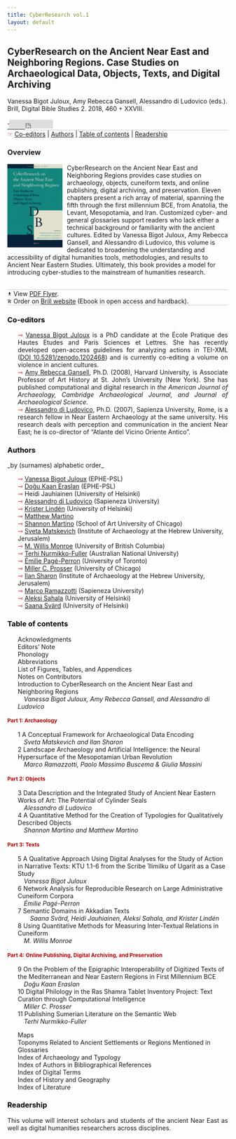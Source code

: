 ```yaml
---
title: CyberResearch vol.1
layout: default
---
```


<h2> CyberResearch on the Ancient Near East and Neighboring Regions. Case Studies on Archaeological Data, Objects, Texts, and Digital Archiving</h2>
Vanessa Bigot Juloux, Amy Rebecca Gansell, Alessandro di Ludovico (eds.). Brill, Digital Bible Studies 2. 2018, 460 +  XXVIII.<br /> <br />

<div class="social">
  <span class="twitter">
  <!--<a href="https://twitter.com/share?ref_src=twsrc%5Etfw" class="twitter-share-button" data-show-count="false">Tweet</a><script async src="https://platform.twitter.com/widgets.js" charset="utf-8"></script>-->
    <a href="http://twitter.com/share" class="twitter-share-button" data-url="https://vbigot-juloux.github.io/ane-research-humanities//docs/CyberResearch-vol1">Tweet</a>
		<script>!function(d,s,id){var js,fjs=d.getElementsByTagName(s)[0],p=/^http:/.test(d.location)?'http':'https';if(!d.getElementById(id)){js=d.createElement(s);js.id=id;js.src=p+'://platform.twitter.com/widgets.js';fjs.parentNode.insertBefore(js,fjs);}}(document, 'script', 'twitter-wjs');</script>
  </span>
  <span class="Facebook">
<iframe src="https://www.facebook.com/plugins/like.php?href=https://vbigot-juloux.github.io/ane-research-humanities//docs/CyberResearch-vol1&amp;show_faces=false&amp;layout=button_count" scrolling="no" frameborder="0" style="height: 20px; width: 100px; margin-left: -40px" allowTransparency="true"></iframe>
</span>
  </div>
 
  <hr style="height:0; margin:0; background:transparent; border-bottom:0.5px solid #cccccc;" />
<span style="color:#b30000; font-size: 14px">&#9758;</span> <a href="#eds">Co-editors</a> | <a href="#authors">Authors</a> | <a href="#table-content">Table of contents</a> | <a href="#readership">Readership</a>


<h3>Overview</h3>
<p><a href="../assets/CyberResearch_FrontCover.png" target="_blank"><img src="../assets/CyberResearch_FrontCover.png" style="float: left; overflow: auto; width:25%; padding-right: 10px; padding-bottom: 10px; border:0; -webkit-box-shadow: 0 0 0;"/></a>CyberResearch on the Ancient Near East and Neighboring Regions provides case studies on archaeology, objects, cuneiform texts, and online publishing, digital archiving, and preservation. 
Eleven chapters present a rich array of material, spanning the fifth through the first millennium BCE, from Anatolia, the Levant, Mesopotamia, and Iran. Customized cyber- and general glossaries support readers who lack either a technical background or familiarity with the ancient cultures. Edited by Vanessa Bigot Juloux, Amy Rebecca Gansell, and Alessandro di Ludovico, this volume is dedicated to broadening the understanding and accessibility of digital humanities tools, methodologies, and results to Ancient Near Eastern Studies. Ultimately, this book provides a model for introducing cyber-studies to the mainstream of humanities research.</p> 
<br />
<hr style="height:0; margin:0; background:transparent; border-bottom:0.5px solid #cccccc;" />
<img src="../assets/baseline_get_app_black_18dp.png" style="border:0; -webkit-box-shadow: 0 0 0; width: 2%"/> View <a href="https://brill.com/flyer/title/34932?print=pdf" target="_target">PDF Flyer</a>.<br />
<img src="../assets/baseline_add_shopping_cart_black_18dp.png" style="border:0; -webkit-box-shadow: 0 0 0; width: 2%"/> Order on <a href="https://brill.com/view/title/34932" target="_blank">Brill website</a> (Ebook in open access and hardback).
<hr style="height:0; margin:0; background:transparent; border-bottom:0.5px solid #cccccc;" />

<h3><a name="eds" style="color: black">Co-editors</a></h3>
<ul style="list-style-type: none;">
<li style="text-align: justify; text-justify: inter-word;"><span style="color:#b30000; font-size: 14px">&#8702;</span> <a href="http://vanessajuloux.xyz" target="_blank">Vanessa Bigot Juloux</a> is a PhD candidate at the École Pratique des Hautes Etudes and Paris Sciences et Lettres. She has recently developed open-access guidelines for analyzing actions in TEI-XML (<a href="https://zenodo.org/record/1202468" target="_blank">DOI 10.5281/zenodo.1202468</a>) and is currently co-editing a volume on violence in ancient cultures.</li>
<li style="text-align: justify; text-justify: inter-word;"><span style="color:#b30000; font-size: 14px">&#8702;</span> <a href="https://stjohns.academia.edu/AmyRebeccaGansell" target="_blank">Amy Rebecca Gansell</a>, Ph.D. (2008), Harvard University, is Associate Professor of Art History at St. John’s University (New York). She has published computational and digital research in <em>the American Journal of Archaeology, Cambridge Archaeological Journal, and Journal of Archaeological Science</em>.</li>
<li style="text-align: justify; text-justify: inter-word;"><span style="color:#b30000; font-size: 14px">&#8702;</span> <a href="https://uniroma1.academia.edu/AlessandroDiLudovico" target="_blank">Alessandro di Ludovico</a>, Ph.D. (2007), Sapienza University, Rome, is a research fellow in Near Eastern Archaeology at the same university. His research deals with perception and communication in the ancient Near East; he is co-director of “Atlante del Vicino Oriente Antico”.</li>
</ul>

<h3><a name="authors" style="color: black">Authors</a></h3>
_by (surnames) alphabetic order_<br />
<ul style="list-style-type: none;">
  <li><span style="color:#b30000; font-size: 14px">&#8702;</span> <a href="http://vanessajuloux.xyz" target="_blank">Vanessa Bigot Juloux</a> (EPHE-PSL)</li>
  <li><span style="color:#b30000; font-size: 14px">&#8702;</span> <a href="https://ephe-sorbonne.academia.edu/DKaanEr" target="_blank">Doğu Kaan Eraslan</a> (EPHE-PSL)</li>
  <li><span style="color:#b30000; font-size: 14px">&#8702;</span> Heidi Jauhiainen (University of Helsinki)</li>
   <li><span style="color:#b30000; font-size: 14px">&#8702;</span> <a href="https://uniroma1.academia.edu/AlessandroDiLudovico" target="_blank">Alessandro di Ludovico</a> (Sapieneza University)</li>
  <li><span style="color:#b30000; font-size: 14px">&#8702;</span> <a href="https://helsinki.academia.edu/KristerLindén" target="_blank">Krister Lindén</a> (University of Helsinki)</li>
  <li><span style="color:#b30000; font-size: 14px">&#8702;</span> <a href="https://independent.academia.edu/MatthewMartino3" target="_blank">Matthew Martino</a></li>
   <li><span style="color:#b30000; font-size: 14px">&#8702;</span> <a href="https://saic.academia.edu/ShannonMartino" target="_blank">Shannon Martino</a> (School of Art University of Chicago)</li>
  <li><span style="color:#b30000; font-size: 14px">&#8702;</span> <a href="https://huji.academia.edu/SvetaMatskevich" target="_blank">Sveta Matskevich</a> (Institute of Archaeology at the Hebrew University, Jerusalem)</li>
  <li><span style="color:#b30000; font-size: 14px">&#8702;</span> <a href="https://ubc.academia.edu/MWillisMonroe" target="_blank">M. Willis Monroe</a> (University of British Columbia)</li>
  <li><span style="color:#b30000; font-size: 14px">&#8702;</span> <a href="https://anu-au.academia.edu/TerhiNurmikkoFuller" target="_blank">Terhi Nurmikko-Fuller</a> (Australian National University)</li>
  <li><span style="color:#b30000; font-size: 14px">&#8702;</span> <a href="https://utoronto.academia.edu/ÉmiliePagéPerron" target="_blank">Émilie Pagé-Perron</a> (University of Toronto)</li>
  <li><span style="color:#b30000; font-size: 14px">&#8702;</span> <a href="https://chicago.academia.edu/MillerProsser" target="_blank">Miller C. Prosser</a> (University of Chicago)</li>
  <li><span style="color:#b30000; font-size: 14px">&#8702;</span> <a href="https://huji.academia.edu/IlanSharon" target="_blank">Ilan Sharon</a> (Institute of Archaeology at the Hebrew University, Jerusalem)</li>
  <li><span style="color:#b30000; font-size: 14px">&#8702;</span> <a href="https://uniroma1.academia.edu/MarcoRamazzotti" target="_blank">Marco Ramazzotti</a> (Sapieneza University)</li>
  <li><span style="color:#b30000; font-size: 14px">&#8702;</span> <a href="https://helsinki.academia.edu/AleksiSahala" target="_blank">Aleksi Sahala</a> (University of Helsinki)</li>
  <li><span style="color:#b30000; font-size: 14px">&#8702;</span> <a href="https://helsinki.academia.edu/SaanaSvärd" target="_blank">Saana Svärd</a> (University of Helsinki)</li>
  
 </ul>
  
<h3><a name="table-content" style="color: black">Table of contents</a></h3> 
<ul style="list-style-type: none;">
<li>Acknowledgments</li>
<li>Editors’ Note</li>
<li>Phonology</li>
<li>Abbreviations</li>
<li>List of Figures, Tables, and Appendices</li>
<li>Notes on Contributors</li>
<li />
<li>Introduction to CyberResearch on the Ancient Near East and Neighboring Regions<br />
<span style="padding-left: 1em"><em>Vanessa Bigot Juloux, Amy Rebecca Gansell, and Alessandro di Ludovico</em></span></li>
  </ul>

<h4 style="color:#b30000; font-size: 12px">Part 1: Archaeology</h4>
<ul style="list-style-type: none;">
<li> 1 A Conceptual Framework for Archaeological Data Encoding<br />
  <span style="padding-left: 1em"><em>Sveta Matskevich and Ilan Sharon</em></span></li>
<li>2 Landscape Archaeology and Artificial Intelligence: the Neural Hypersurface of the Mesopotamian Urban Revolution<br />
<span style="padding-left: 1em"><em>Marco Ramazzotti, Paolo Massimo Buscema & Giulia Massini</em></span></li>
  </ul>
  
<h4 style="color:#b30000; font-size: 12px">Part 2: Objects</h4>
<ul style="list-style-type: none;">
<li> 3 Data Description and the Integrated Study of Ancient Near Eastern Works of Art: The Potential of Cylinder Seals<br />
  <span style="padding-left: 1em"><em>Alessandro di Ludovico</em></span></li>
<li>4 A Quantitative Method for the Creation of Typologies for Qualitatively Described Objects<br />
  <span style="padding-left: 1em"><em>Shannon Martino and Matthew Martino</em></span></li>
  </ul>
  
<h4 style="color:#b30000; font-size: 12px">Part 3: Texts</h4>
<ul style="list-style-type: none;">
<li> 5 A Qualitative Approach Using Digital Analyses for the Study of Action in Narrative Texts:  <span style="font-variant: small-caps;">KTU</span> 1.1-6 from the Scribe ʾIlimilku of Ugarit as a Case Study<br />
  <span style="padding-left: 1em"><em>Vanessa Bigot Juloux</em></span></li> 
<li>6 Network Analysis for Reproducible Research on Large Administrative Cuneiform Corpora<br />
  <span style="padding-left: 1em"><em>Émilie Pagé-Perron </em></span></li>
 <li>7 Semantic Domains in Akkadian Texts<br />
 <span style="padding-left: 1em"><em>Saana Svärd, Heidi Jauhiainen, Aleksi Sahala, and Krister Lindén </em></span></li>
 <li>8 Using Quantitative Methods for Measuring Inter-Textual Relations in Cuneiform<br />
   <span style="padding-left: 1em"><em>M. Willis Monroe</em></span></li>
  </ul> 
  
<h4 style="color:#b30000; font-size: 12px">Part 4: Online Publishing, Digital Archiving, and Preservation</h4>
<ul style="list-style-type: none;">
<li>9 On the Problem of the Epigraphic Interoperability of Digitized Texts of the Mediterranean and Near Eastern Regions in First Millennium <span style="font-variant: small-caps;">BCE</span><br />
  <span style="padding-left: 1em"><em>Doğu Kaan Eraslan</em></span></li>
<li>10 Digital Philology in the Ras Shamra Tablet Inventory Project: Text Curation through Computational Intelligence<br />
  <span style="padding-left: 1em"><em>Miller C. Prosser</em></span></li>
<li>11 Publishing Sumerian Literature on the Semantic Web<br />
  <span style="padding-left:1em"><em>Terhi Nurmikko-Fuller</em></span></li>
</ul>  

<ul style="list-style-type: none;">
<li>Maps</li>
<li>Toponyms Related to Ancient Settlements or Regions Mentioned in</li>
<li>Glossaries </li>
<li>Index of Archaeology and Typology </li>
<li>Index of Authors in Bibliographical References </li>
<li>Index of Digital Terms </li>
<li>Index of History and Geography </li>
<li>Index of Literature </li>
</ul>
 

<h3><a name="readership" style="color: black">Readership</a></h3>
<p style="text-align: justify;">This volume will interest scholars and students of the ancient Near East as well as digital humanities researchers across disciplines.</p>
  
